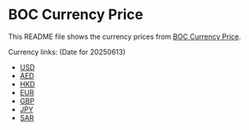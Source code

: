 # BOC Currency Price

This README file shows the currency prices from [BOC Currency Price](https://www.boc.cn/sourcedb/whpj/).

Currency links: (Date for 20250613)

- [USD](https://bocurrencyprice.techina.science/BOC_CURRENCY_PRICE/USD/20250613.json)
- [AED](https://bocurrencyprice.techina.science/BOC_CURRENCY_PRICE/AED/20250613.json)
- [HKD](https://bocurrencyprice.techina.science/BOC_CURRENCY_PRICE/HKD/20250613.json)
- [EUR](https://bocurrencyprice.techina.science/BOC_CURRENCY_PRICE/EUR/20250613.json)
- [GBP](https://bocurrencyprice.techina.science/BOC_CURRENCY_PRICE/GBP/20250613.json)
- [JPY](https://bocurrencyprice.techina.science/BOC_CURRENCY_PRICE/JPY/20250613.json)
- [SAR](https://bocurrencyprice.techina.science/BOC_CURRENCY_PRICE/SAR/20250613.json)
